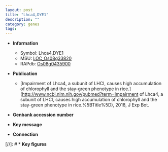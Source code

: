 ```yaml
---
layout: post
title: "Lhca4,DYE1"
description: ""
category: genes
tags: 
---
```


* **Information**  
    + Symbol: Lhca4,DYE1  
    + MSU: [LOC_Os08g33820](http://rice.plantbiology.msu.edu/cgi-bin/ORF_infopage.cgi?orf=LOC_Os08g33820)  
    + RAPdb: [Os08g0435900](http://rapdb.dna.affrc.go.jp/viewer/gbrowse_details/irgsp1?name=Os08g0435900)  

* **Publication**  
    + [Impairment of Lhca4, a subunit of LHCI, causes high accumulation of chlorophyll and the stay-green phenotype in rice.](http://www.ncbi.nlm.nih.gov/pubmed?term=Impairment of Lhca4, a subunit of LHCI, causes high accumulation of chlorophyll and the stay-green phenotype in rice.%5BTitle%5D), 2018, J Exp Bot.

* **Genbank accession number**  

* **Key message**  

* **Connection**  

[//]: # * **Key figures**  


